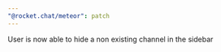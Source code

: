 ```yaml
---
"@rocket.chat/meteor": patch
---
```


User is now able to hide a non existing channel in the sidebar
